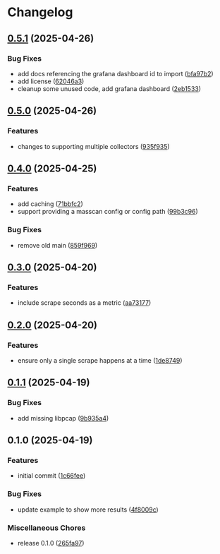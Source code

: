 # Changelog

## [0.5.1](https://github.com/mikemrm/masscan-exporter/compare/v0.5.0...v0.5.1) (2025-04-26)


### Bug Fixes

* add docs referencing the grafana dashboard id to import ([bfa97b2](https://github.com/mikemrm/masscan-exporter/commit/bfa97b2722c2db8f768c6e22794d3faf98f2c099))
* add license ([62046a3](https://github.com/mikemrm/masscan-exporter/commit/62046a3575b335ecf7ac3a6f678e586b36b6081b))
* cleanup some unused code, add grafana dashboard ([2eb1533](https://github.com/mikemrm/masscan-exporter/commit/2eb15333fdb5f9b8264caf6e5e982e5dc1d220b1))

## [0.5.0](https://github.com/mikemrm/masscan-exporter/compare/v0.4.0...v0.5.0) (2025-04-26)


### Features

* changes to supporting multiple collectors ([935f935](https://github.com/mikemrm/masscan-exporter/commit/935f935c867a1b7935423410d3569c16cbf8e5ae))

## [0.4.0](https://github.com/mikemrm/masscan-exporter/compare/v0.3.0...v0.4.0) (2025-04-25)


### Features

* add caching ([71bbfc2](https://github.com/mikemrm/masscan-exporter/commit/71bbfc2b91a12ddd486dd5fcaaa2707ce71ed9b2))
* support providing a masscan config or config path ([99b3c96](https://github.com/mikemrm/masscan-exporter/commit/99b3c96afd092d678278d307853d868d82b9727c))


### Bug Fixes

* remove old main ([859f969](https://github.com/mikemrm/masscan-exporter/commit/859f9698bad003b3b3c5e42d015a2f38d2075a54))

## [0.3.0](https://github.com/mikemrm/masscan-exporter/compare/v0.2.0...v0.3.0) (2025-04-20)


### Features

* include scrape seconds as a metric ([aa73177](https://github.com/mikemrm/masscan-exporter/commit/aa73177a218911899137667f2ed00e8dc835d10d))

## [0.2.0](https://github.com/mikemrm/masscan-exporter/compare/v0.1.1...v0.2.0) (2025-04-20)


### Features

* ensure only a single scrape happens at a time ([1de8749](https://github.com/mikemrm/masscan-exporter/commit/1de8749216d2a14c243468d58c27c100f412efc6))

## [0.1.1](https://github.com/mikemrm/masscan-exporter/compare/v0.1.0...v0.1.1) (2025-04-19)


### Bug Fixes

* add missing libpcap ([9b935a4](https://github.com/mikemrm/masscan-exporter/commit/9b935a4b5309507ed8e6eb758344567ac8cced5f))

## 0.1.0 (2025-04-19)


### Features

* initial commit ([1c66fee](https://github.com/mikemrm/masscan-exporter/commit/1c66fee7e9ad4c75cc3da4efe5972bf5a4145702))


### Bug Fixes

* update example to show more results ([4f8009c](https://github.com/mikemrm/masscan-exporter/commit/4f8009c66db823514c04106d773f6ed32097a582))


### Miscellaneous Chores

* release 0.1.0 ([265fa97](https://github.com/mikemrm/masscan-exporter/commit/265fa971a6a22f2c875e474172d2dfcca0f94c61))
